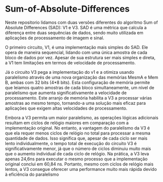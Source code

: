 # Sum-of-Absolute-Differences
Neste repositorio lidamos com duas versões diferentes do algoritmo Sum of Absolute Differences (SAD): V1 e V3. SAD é uma métrica que calcula a diferença entre duas sequências de dados, sendo muito utilizada em aplicações de processamento de imagem e sinal.

O primeiro circuito, V1, é uma implementação mais simples do SAD. Ele opera de maneira sequencial, lidando com uma única amostra de cada bloco de dados por vez. Apesar de sua estrutura ser mais simples e direta, a V1 tem limitações em termos de velocidade de processamento.

Já o circuito V3 pega a implementação do v1 e a otimiza usando paralelismo através de uma nova organização das memórias MesmA e Mem B, ambas com 32 bits (4*8 bits). Esta configuração de memória permite que leiamos quatro amostras de cada bloco simultaneamente, um nível de paralelismo que aumenta significativamente a velocidade de processamento. Este arranjo de memória habilita a V3 a processar várias amostras ao mesmo tempo, tornando-a uma solução mais eficaz para aplicações que exigem altas velocidades de processamento.

Embora a V3 permita um maior paralelismo, as operações lógicas adicionais resultam em ciclos de relógio maiores em comparação com a implementação original. No entanto, a vantagem do paralelismo da V3 é que ela requer menos ciclos de relógio no total para processar a mesma quantidade de dados. Isso significa que, apesar de cada ciclo ser mais lento individualmente, o tempo total de execução do circuito V3 é significativamente menor, já que o número de ciclos diminuiu muito mais que o aumento individual de cada ciclo de relógio. Na prática, a V3 leva apenas 24,6ns para executar o mesmo processo que a implementação original conclui em 60,84 ns. Portanto, mesmo com ciclos de relógio mais lentos, a V3 consegue oferecer uma performance muito mais rápida devido à eficiência do paralelismo
